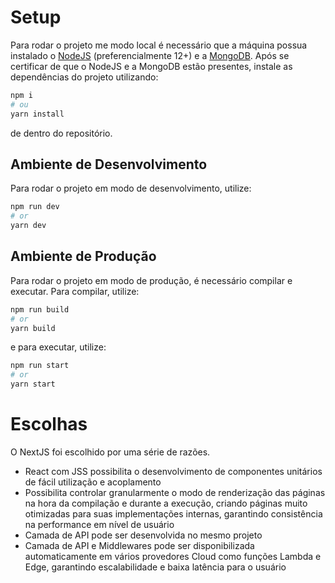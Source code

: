 # Setup

Para rodar o projeto me modo local é necessário que a máquina possua instalado o [NodeJS](https://nodejs.org/en/) (preferencialmente 12+) e a [MongoDB](https://www.mongodb.com/try/download/community).
Após se certificar de que o NodeJS e a MongoDB estão presentes, instale as dependências do projeto utilizando:

```bash
npm i
# ou
yarn install
```
de dentro do repositório.

## Ambiente de Desenvolvimento

Para rodar o projeto em modo de desenvolvimento, utilize:

```bash
npm run dev
# or
yarn dev
```

## Ambiente de Produção

Para rodar o projeto em modo de produção, é necessário compilar e executar.
Para compilar, utilize:

```bash
npm run build
# or
yarn build
```

e para executar, utilize:

```bash
npm run start
# or
yarn start
```

# Escolhas

O NextJS foi escolhido por uma série de razões.
- React com JSS possibilita o desenvolvimento de componentes unitários de fácil utilização e acoplamento
- Possibilita controlar granularmente o modo de renderização das páginas na hora da compilação e durante a execução, criando páginas muito otimizadas para suas implementações internas, garantindo consistência na performance em nível de usuário
- Camada de API pode ser desenvolvida no mesmo projeto
- Camada de API e Middlewares pode ser disponibilizada automaticamente em vários provedores Cloud como funções Lambda e Edge, garantindo escalabilidade e baixa latência para o usuário